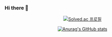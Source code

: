 ### Hi there 👋
<div align="center">
  
  [![Solved.ac 프로필](http://mazassumnida.wtf/api/v2/generate_badge?boj=gun0005)](https://solved.ac/{handle})

  [![Anurag's GitHub stats](https://github-readme-stats.vercel.app/api?username=Gu-nuu&hide=stars&count_private=true&show_icons=true&theme=gotham)](https://github.com/anuraghazra/github-readme-stats)

</div>

